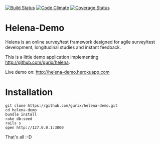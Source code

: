 [![Build Status](https://travis-ci.org/gurix/helena-demo.svg?branch=master)](https://travis-ci.org/gurix/helena-demo)
[![Code Climate](https://codeclimate.com/github/gurix/helena-demo.png)](https://codeclimate.com/github/gurix/helena-demo)
[![Coverage Status](https://coveralls.io/repos/gurix/helena-demo/badge.png?branch=master)](https://coveralls.io/r/gurix/helena-demo?branch=master)

# Helena-Demo
Helena is an online survey/test framework designed for agile survey/test development, longitudinal studies and instant feedback.

This is a little demo application implementing http://github.com/gurix/helena.

Live demo on: http://helena-demo.herokuapp.com

# Installation

```
git clone https://github.com/gurix/helena-demo.git
cd helena-demo
bundle install
rake db:seed
rails s
open http://127.0.0.1:3000
```

That's all :-D
